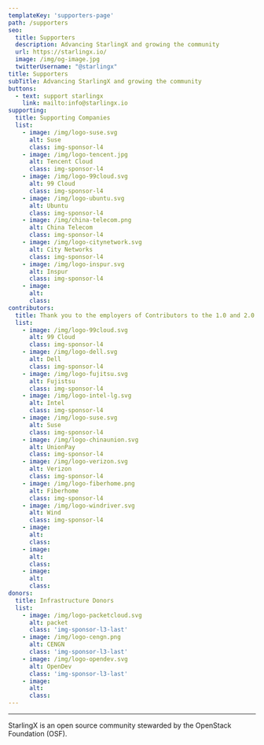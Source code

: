 ```yaml
---
templateKey: 'supporters-page'
path: /supporters
seo:
  title: Supporters
  description: Advancing StarlingX and growing the community
  url: https://starlingx.io/
  image: /img/og-image.jpg
  twitterUsername: "@starlingx"
title: Supporters
subTitle: Advancing StarlingX and growing the community
buttons:
  - text: support starlingx
    link: mailto:info@starlingx.io
supporting:
  title: Supporting Companies
  list:
    - image: /img/logo-suse.svg
      alt: Suse  
      class: img-sponsor-l4
    - image: /img/logo-tencent.jpg
      alt: Tencent Cloud
      class: img-sponsor-l4
    - image: /img/logo-99cloud.svg
      alt: 99 Cloud
      class: img-sponsor-l4
    - image: /img/logo-ubuntu.svg
      alt: Ubuntu
      class: img-sponsor-l4
    - image: /img/china-telecom.png
      alt: China Telecom
      class: img-sponsor-l4
    - image: /img/logo-citynetwork.svg
      alt: City Networks
      class: img-sponsor-l4                      
    - image: /img/logo-inspur.svg
      alt: Inspur
      class: img-sponsor-l4
    - image: 
      alt: 
      class: 
contributors:
  title: Thank you to the employers of Contributors to the 1.0 and 2.0 releases
  list:
    - image: /img/logo-99cloud.svg
      alt: 99 Cloud
      class: img-sponsor-l4
    - image: /img/logo-dell.svg
      alt: Dell
      class: img-sponsor-l4
    - image: /img/logo-fujitsu.svg
      alt: Fujistsu
      class: img-sponsor-l4
    - image: /img/logo-intel-lg.svg
      alt: Intel
      class: img-sponsor-l4
    - image: /img/logo-suse.svg
      alt: Suse  
      class: img-sponsor-l4
    - image: /img/logo-chinaunion.svg
      alt: UnionPay
      class: img-sponsor-l4
    - image: /img/logo-verizon.svg
      alt: Verizon      
      class: img-sponsor-l4
    - image: /img/logo-fiberhome.png
      alt: Fiberhome
      class: img-sponsor-l4      
    - image: /img/logo-windriver.svg
      alt: Wind
      class: img-sponsor-l4      
    - image: 
      alt: 
      class: 
    - image: 
      alt: 
      class: 
    - image: 
      alt: 
      class:       
donors:
  title: Infrastructure Donors
  list:
    - image: /img/logo-packetcloud.svg
      alt: packet
      class: 'img-sponsor-l3-last'
    - image: /img/logo-cengn.png
      alt: CENGN
      class: 'img-sponsor-l3-last'
    - image: /img/logo-opendev.svg
      alt: OpenDev
      class: 'img-sponsor-l3-last'
    - image: 
      alt: 
      class: 
---
```


---

StarlingX is an open source community stewarded by the OpenStack Foundation (OSF).

